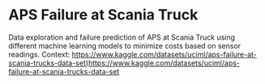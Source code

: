 # APS Failure at Scania Truck

Data exploration and failure prediction of APS at Scania Truck using different machine learning models to minimize costs based on sensor readings. 
Context: https://www.kaggle.com/datasets/uciml/aps-failure-at-scania-trucks-data-set)https://www.kaggle.com/datasets/uciml/aps-failure-at-scania-trucks-data-set
